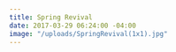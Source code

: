 ```yaml
---
title: Spring Revival
date: 2017-03-29 06:24:00 -04:00
image: "/uploads/SpringRevival(1x1).jpg"
---
```


